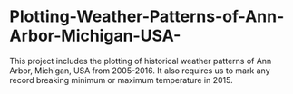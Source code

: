 # Plotting-Weather-Patterns-of-Ann-Arbor-Michigan-USA-
This project includes the plotting of historical weather patterns of Ann Arbor, Michigan, USA from 2005-2016. It also requires us to mark any record breaking minimum or maximum temperature in 2015.
